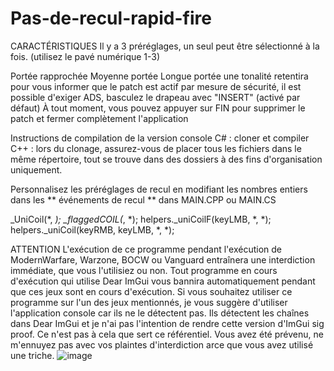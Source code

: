 # Pas-de-recul-rapid-fire
CARACTÉRISTIQUES
Il y a 3 préréglages, un seul peut être sélectionné à la fois. (utilisez le pavé numérique 1-3)

Portée rapprochée
Moyenne portée
Longue portée
une tonalité retentira pour vous informer que le patch est actif par mesure de sécurité, il est possible d'exiger ADS, basculez le drapeau avec "INSERT" (activé par défaut) À tout moment, vous pouvez appuyer sur FIN pour supprimer le patch et fermer complètement l'application

Instructions de compilation de la version console
C# : cloner et compiler C++ : lors du clonage, assurez-vous de placer tous les fichiers dans le même répertoire, tout se trouve dans des dossiers à des fins d'organisation uniquement.

Personnalisez les préréglages de recul en modifiant les nombres entiers dans les ** événements de recul ** dans MAIN.CPP ou MAIN.CS

_UniCoil(*, *);
_flaggedCOIL(*, *);
helpers._uniCoilF(keyLMB, *, *);
helpers._uniCoil(keyRMB, keyLMB, *, *);



ATTENTION
L'exécution de ce programme pendant l'exécution de ModernWarfare, Warzone, BOCW ou Vanguard entraînera une interdiction immédiate, que vous l'utilisiez ou non. 
Tout programme en cours d'exécution qui utilise Dear ImGui vous bannira automatiquement 
pendant que ces jeux sont en cours d'exécution. Si vous souhaitez utiliser ce programme sur 
l'un des jeux mentionnés, je vous suggère d'utiliser l'application console car ils ne le détectent pas. 
Ils détectent les chaînes dans Dear ImGui et je n'ai pas l'intention de rendre cette version d'ImGui sig proof. 
Ce n'est pas à cela que sert ce référentiel. Vous avez été prévenu, ne m'ennuyez pas avec vos plaintes d'interdiction 
arce que vous avez utilisé une triche.
![image](https://user-images.githubusercontent.com/110671255/199601786-7ab4eaaa-4a02-4faa-95cf-c566e347fffd.png)

